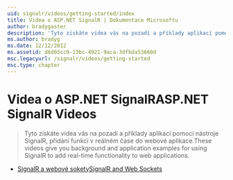 ```yaml
---
uid: signalr/videos/getting-started/index
title: Videa o ASP.NET SignalR | Dokumentace Microsoftu
author: bradygaster
description: 'Tyto získáte videa vás na pozadí a příklady aplikací pomocí nástroje SignalR, přidání funkcí v reálném čase do webové aplikace.'
ms.author: bradyg
ms.date: 12/12/2012
ms.assetid: d8d03cc9-13bc-4921-9aca-3dfbda53660d
msc.legacyurl: /signalr/videos/getting-started
msc.type: chapter
---
```

<a name="aspnet-signalr-videos"></a><span data-ttu-id="a7078-103">Videa o ASP.NET SignalR</span><span class="sxs-lookup"><span data-stu-id="a7078-103">ASP.NET SignalR Videos</span></span>
====================
> <span data-ttu-id="a7078-104">Tyto získáte videa vás na pozadí a příklady aplikací pomocí nástroje SignalR, přidání funkcí v reálném čase do webové aplikace.</span><span class="sxs-lookup"><span data-stu-id="a7078-104">These videos give you background and application examples for using SignalR to add real-time functionality to web applications.</span></span>


- [<span data-ttu-id="a7078-105">SignalR a webové sokety</span><span class="sxs-lookup"><span data-stu-id="a7078-105">SignalR and Web Sockets</span></span>](signalr-and-web-sockets.md)
